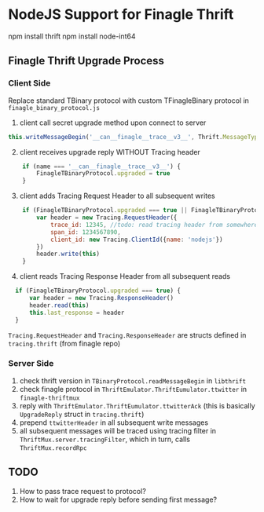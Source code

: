 # NodeJS Support for Finagle Thrift

npm install thrift
npm install node-int64

## Finagle Thrift Upgrade Process

### Client Side

Replace standard TBinary protocol with custom TFinagleBinary protocol in `finagle_binary_protocol.js`
1. client call secret upgrade method upon connect to server
```js
this.writeMessageBegin('__can__finagle__trace__v3__', Thrift.MessageType.CALL, 0);
```

2. client receives upgrade reply WITHOUT Tracing header
```js
    if (name === '__can__finagle__trace__v3__') {
        FinagleTBinaryProtocol.upgraded = true
    }
```

3. client adds Tracing Request Header to all subsequent writes
```js
    if (FinagleTBinaryProtocol.upgraded === true || FinagleTBinaryProtocol.upgrading === true) {
        var header = new Tracing.RequestHeader({
            trace_id: 12345, //todo: read tracing header from somewhere
            span_id: 1234567890,
            client_id: new Tracing.ClientId({name: 'nodejs'})
        })
        header.write(this)
    }
```

4. client reads Tracing Response Header from all subsequent reads
```js
  if (FinagleTBinaryProtocol.upgraded === true) {
      var header = new Tracing.ResponseHeader()
      header.read(this)
      this.last_response = header
  }
```

`Tracing.RequestHeader` and `Tracing.ResponseHeader` are structs defined in `tracing.thrift` (from finagle repo)

### Server Side

1. check thrift version in `TBinaryProtocol.readMessageBegin` in `libthrift`
2. check finagle protocol in `ThriftEmulator.ThriftEumulator.ttwitter` in `finagle-thriftmux`
3. reply with `ThriftEmulator.ThriftEumulator.ttwitterAck` (this is basically `UpgradeReply` struct in `tracing.thrift`)
4. prepend `ttwitterHeader` in all subsequent write messages
5. all subsequent messages will be traced using tracing filter in `ThriftMux.server.tracingFilter`, which in turn, calls `ThriftMux.recordRpc`

## TODO

1. How to pass trace request to protocol?
2. How to wait for upgrade reply before sending first message?